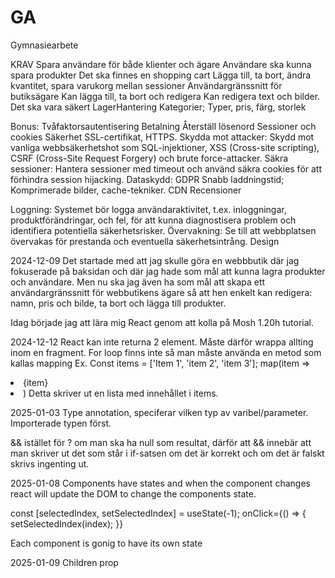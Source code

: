 # GA

Gymnasiearbete

KRAV
Spara användare för både klienter och ägare
Användare ska kunna spara produkter 
Det ska finnes en shopping cart
    Lägga till, ta bort, ändra kvantitet, spara varukorg mellan sessioner
Användargränssnitt för butiksägare
    Kan lägga till, ta bort och redigera
        Kan redigera text och bilder. 
Det ska vara säkert
LagerHantering
Kategorier; Typer, pris, färg, storlek

Bonus:
Tvåfaktorsautentisering
Betalning
Återställ lösenord
Sessioner och cookies
Säkerhet
    SSL-certifikat, HTTPS.
    Skydda mot attacker: Skydd mot vanliga webbsäkerhetshot som SQL-injektioner, XSS (Cross-site scripting), CSRF (Cross-Site Request Forgery) och brute force-attacker.
    Säkra sessioner: Hantera sessioner med timeout och använd säkra cookies för att förhindra session hijacking.
    Dataskydd: GDPR
Snabb laddningstid; Komprimerade bilder, cache-tekniker. CDN 
Recensioner

Loggning: Systemet bör logga användaraktivitet, t.ex. inloggningar, produktförändringar, och fel, för att kunna diagnostisera problem och identifiera potentiella säkerhetsrisker.
Övervakning: Se till att webbplatsen övervakas för prestanda och eventuella säkerhetsintrång.
Design

2024-12-09
Det startade med att jag skulle göra en webbbutik där jag fokuserade på baksidan och där jag hade som mål att kunna lagra produkter och användare. Men nu ska jag även ha som mål att skapa ett användargränssnitt för webbutikens ägare så att hen enkelt kan redigera: namn, pris och bilde, ta bort och lägga till produkter.

Idag började jag att lära mig React genom att kolla på Mosh 1.20h tutorial.

2024-12-12
React kan inte returna 2 element. Måste därför wrappa allting inom en fragment.
For loop finns inte så man måste använda en metod som kallas mapping
Ex.
Const items = ['Item 1', 'item 2', 'item 3'];
map(item => <li>{item}<li> )
Detta skriver ut en lista med innehållet i items.

2025-01-03
Type annotation, speciferar vilken typ av varibel/parameter. Importerade typen först. 

&& istället för ? om man ska ha null som resultat, därför att && innebär att man skriver ut det som står i if-satsen om det är korrekt och om det är falskt skrivs ingenting ut. 

2025-01-08
Components have states and when the component changes react will update the DOM to change the components state. 

const [selectedIndex, setSelectedIndex] = useState(-1);
onClick={() => {
              setSelectedIndex(index);
            }}

Each component is gonig to have its own state

2025-01-09
Children prop
